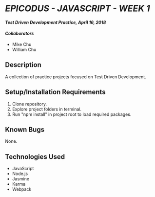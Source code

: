 # _EPICODUS - JAVASCRIPT - WEEK 1_

#### _Test Driven Development Practice, April 16, 2018_

#### _Collaborators_

* Mike Chu
* William Chu

## Description

A collection of practice projects focused on Test Driven Development.

## Setup/Installation Requirements

1. Clone repository.
2. Explore project folders in terminal.
3. Run "npm install" in project root to load required packages.

## Known Bugs

None.

## Technologies Used

* JavaScript
* Node.js
* Jasmine
* Karma
* Webpack
